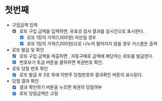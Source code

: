 

# 첫번째

- 구입금액 입력
    - [x] 로또 구입 금액을 입력하면, 유효성 검사 결과를 실시간으로 표시한다.
        - [x] 로또 1장의 가격(1,000원) 미만일 경우
        - [x] 로또 1장의 가격(1,000원)으로 나누어 떨어지지 않을 경우 거스름돈 출력

- 로또 발급 및 확인
    - [x] 로또 구입 금액을 제출하면 , 자동구매로 금액에 해당하는 로또를 발급한다.
    - [x] 번호보기 토글 버튼을 클릭하면 복권번호 확인.

- 로또 당첨 번호 확인
  - [x] 로또 발급 후 3초 후에 이번주 당첨번호와 결과확인 버튼이 표시된다.

- 당첨 결과 확인 
  - [x] 결과 확인하기 버튼을 누르면 복권의 당첨여부
  - [x] 로또 당첨금액은 고정